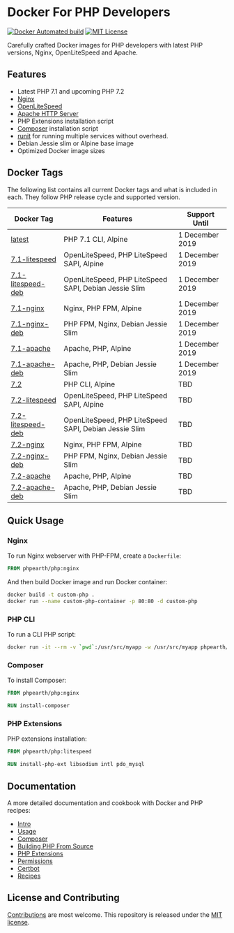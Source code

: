 # Docker For PHP Developers

[![Docker Automated build](https://img.shields.io/docker/automated/phpearth/php.svg?style=plastic)](https://hub.docker.com/r/phpearth/php/)
[![MIT License](https://img.shields.io/github/license/php-earth/docker-php.svg?style=plastic "MIT License")](https://github.com/php-earth/docker-php/blob/master/LICENSE)

Carefully crafted Docker images for PHP developers with latest PHP versions, Nginx,
OpenLiteSpeed and Apache.

## Features

* Latest PHP 7.1 and upcoming PHP 7.2
* [Nginx](https://nginx.org/)
* [OpenLiteSpeed](http://open.litespeedtech.com/)
* [Apache HTTP Server](https://httpd.apache.org/)
* PHP Extensions installation script
* [Composer](https://getcomposer.org) installation script
* [runit](http://smarden.org/runit/) for running multiple services without overhead.
* Debian Jessie slim or Alpine base image
* Optimized Docker image sizes

## Docker Tags

The following list contains all current Docker tags and what is included in each.
They follow PHP release cycle and supported version.

| Docker Tag | Features | Support Until |
| ---------- | -------- | ------------- |
| [latest](https://github.com/php-earth/docker-php/tree/master/docker/Dockerfile-7.1) | PHP 7.1 CLI, Alpine | 1 December 2019 |
| [7.1-litespeed](https://github.com/php-earth/docker-php/tree/master/docker/Dockerfile-7.1-litespeed) | OpenLiteSpeed, PHP LiteSpeed SAPI, Alpine |   1 December 2019 |
| [7.1-litespeed-deb](https://github.com/php-earth/docker-php/tree/master/docker/Dockerfile-7.1-litespeed-deb) | OpenLiteSpeed, PHP LiteSpeed SAPI, Debian Jessie Slim | 1 December 2019 |
| [7.1-nginx](https://github.com/php-earth/docker-php/tree/master/docker/Dockerfile-7.1-nginx) | Nginx, PHP FPM, Alpine | 1 December 2019 |
| [7.1-nginx-deb](https://github.com/php-earth/docker-php/tree/master/docker/Dockerfile-7.1-nginx-deb) | PHP FPM, Nginx, Debian Jessie Slim | 1 December 2019 |
| [7.1-apache](https://github.com/php-earth/docker-php/tree/master/docker/Dockerfile-7.1-apache) | Apache, PHP, Alpine | 1 December 2019 |
| [7.1-apache-deb](https://github.com/php-earth/docker-php/tree/master/docker/Dockerfile-7.1-apache-deb) | Apache, PHP, Debian Jessie Slim | 1 December 2019 |
| [7.2](https://github.com/php-earth/docker-php/tree/master/docker/Dockerfile-7.2) | PHP CLI, Alpine | TBD |
| [7.2-litespeed](https://github.com/php-earth/docker-php/tree/master/docker/Dockerfile-7.2-litespeed) | OpenLiteSpeed, PHP LiteSpeed SAPI, Alpine | TBD |
| [7.2-litespeed-deb](https://github.com/php-earth/docker-php/tree/master/docker/Dockerfile-7.2-litespeed-deb) | OpenLiteSpeed, PHP LiteSpeed SAPI, Debian Jessie Slim | TBD |
| [7.2-nginx](https://github.com/php-earth/docker-php/tree/master/docker/Dockerfile-7.2-nginx) | Nginx, PHP FPM, Alpine | TBD |
| [7.2-nginx-deb](https://github.com/php-earth/docker-php/tree/master/docker/Dockerfile-7.2-nginx-deb) | PHP FPM, Nginx, Debian Jessie Slim | TBD |
| [7.2-apache](https://github.com/php-earth/docker-php/tree/master/docker/Dockerfile-7.2-apache) | Apache, PHP, Alpine | TBD |
| [7.2-apache-deb](https://github.com/php-earth/docker-php/tree/master/docker/Dockerfile-7.2-apache-deb) | Apache, PHP, Debian Jessie Slim | TBD |

## Quick Usage

### Nginx

To run Nginx webserver with PHP-FPM, create a `Dockerfile`:

```Dockerfile
FROM phpearth/php:nginx
```

And then build Docker image and run Docker container:

```bash
docker build -t custom-php .
docker run --name custom-php-container -p 80:80 -d custom-php
```

### PHP CLI

To run a CLI PHP script:

```bash
docker run -it --rm -v `pwd`:/usr/src/myapp -w /usr/src/myapp phpearth/php php script.php
```

### Composer

To install Composer:

```Dockerfile
FROM phpearth/php:nginx

RUN install-composer
```

### PHP Extensions

PHP extensions installation:

```Dockerfile
FROM phpearth/php:litespeed

RUN install-php-ext libsodium intl pdo_mysql
```

## Documentation

A more detailed documentation and cookbook with Docker and PHP recipes:

* [Intro](https://github.com/php-earth/docker-php/blob/master/docs/01-intro.md)
* [Usage](https://github.com/php-earth/docker-php/blob/master/docs/02-usage.md)
* [Composer](https://github.com/php-earth/docker-php/blob/master/docs/03-composer.md)
* [Building PHP From Source](https://github.com/php-earth/docker-php/blob/master/docs/04-php.md)
* [PHP Extensions](https://github.com/php-earth/docker-php/blob/master/docs/05-php-extensions.md)
* [Permissions](https://github.com/php-earth/docker-php/blob/master/docs/06-permissions.md)
* [Certbot](https://github.com/php-earth/docker-php/blob/master/docs/07-certbot.md)
* [Recipes](https://github.com/php-earth/docker-php/blob/master/docs/08-recipes.md)

## License and Contributing

[Contributions](https://github.com/php-earth/docker-php/blob/master/CONTRIBUTING.md)
are most welcome. This repository is released under the
[MIT license](https://github.com/php-earth/docker-php/blob/master/LICENSE).
